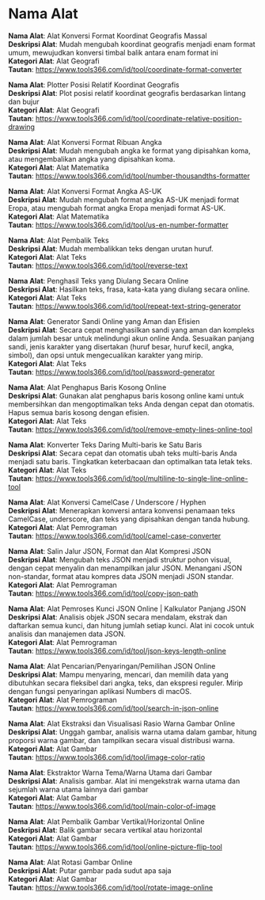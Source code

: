 # Nama Alat

**Nama Alat**: Alat Konversi Format Koordinat Geografis Massal  
**Deskripsi Alat**: Mudah mengubah koordinat geografis menjadi enam format umum, mewujudkan konversi timbal balik antara enam format ini  
**Kategori Alat**: Alat Geografi  
**Tautan**: https://www.tools366.com/id/tool/coordinate-format-converter


**Nama Alat**: Plotter Posisi Relatif Koordinat Geografis  
**Deskripsi Alat**: Plot posisi relatif koordinat geografis berdasarkan lintang dan bujur  
**Kategori Alat**: Alat Geografi  
**Tautan**: https://www.tools366.com/id/tool/coordinate-relative-position-drawing


**Nama Alat**: Alat Konversi Format Ribuan Angka  
**Deskripsi Alat**: Mudah mengubah angka ke format yang dipisahkan koma, atau mengembalikan angka yang dipisahkan koma.  
**Kategori Alat**: Alat Matematika  
**Tautan**: https://www.tools366.com/id/tool/number-thousandths-formatter


**Nama Alat**: Alat Konversi Format Angka AS-UK  
**Deskripsi Alat**: Mudah mengubah format angka AS-UK menjadi format Eropa, atau mengubah format angka Eropa menjadi format AS-UK.  
**Kategori Alat**: Alat Matematika  
**Tautan**: https://www.tools366.com/id/tool/us-en-number-formatter


**Nama Alat**: Alat Pembalik Teks  
**Deskripsi Alat**: Mudah membalikkan teks dengan urutan huruf.  
**Kategori Alat**: Alat Teks  
**Tautan**: https://www.tools366.com/id/tool/reverse-text


**Nama Alat**: Penghasil Teks yang Diulang Secara Online  
**Deskripsi Alat**: Hasilkan teks, frasa, kata-kata yang diulang secara online.  
**Kategori Alat**: Alat Teks  
**Tautan**: https://www.tools366.com/id/tool/repeat-text-string-generator


**Nama Alat**: Generator Sandi Online yang Aman dan Efisien  
**Deskripsi Alat**: Secara cepat menghasilkan sandi yang aman dan kompleks dalam jumlah besar untuk melindungi akun online Anda. Sesuaikan panjang sandi, jenis karakter yang disertakan (huruf besar, huruf kecil, angka, simbol), dan opsi untuk mengecualikan karakter yang mirip.  
**Kategori Alat**: Alat Teks  
**Tautan**: https://www.tools366.com/id/tool/password-generator


**Nama Alat**: Alat Penghapus Baris Kosong Online  
**Deskripsi Alat**: Gunakan alat penghapus baris kosong online kami untuk membersihkan dan mengoptimalkan teks Anda dengan cepat dan otomatis. Hapus semua baris kosong dengan efisien.  
**Kategori Alat**: Alat Teks  
**Tautan**: https://www.tools366.com/id/tool/remove-empty-lines-online-tool


**Nama Alat**: Konverter Teks Daring Multi-baris ke Satu Baris  
**Deskripsi Alat**: Secara cepat dan otomatis ubah teks multi-baris Anda menjadi satu baris. Tingkatkan keterbacaan dan optimalkan tata letak teks.  
**Kategori Alat**: Alat Teks  
**Tautan**: https://www.tools366.com/id/tool/multiline-to-single-line-online-tool


**Nama Alat**: Alat Konversi CamelCase / Underscore / Hyphen  
**Deskripsi Alat**: Menerapkan konversi antara konvensi penamaan teks CamelCase, underscore, dan teks yang dipisahkan dengan tanda hubung.  
**Kategori Alat**: Alat Pemrograman  
**Tautan**: https://www.tools366.com/id/tool/camel-case-converter


**Nama Alat**: Salin Jalur JSON, Format dan Alat Kompresi JSON  
**Deskripsi Alat**: Mengubah teks JSON menjadi struktur pohon visual, dengan cepat menyalin dan menampilkan jalur JSON. Menangani JSON non-standar, format atau kompres data JSON menjadi JSON standar.  
**Kategori Alat**: Alat Pemrograman  
**Tautan**: https://www.tools366.com/id/tool/copy-json-path


**Nama Alat**: Alat Pemroses Kunci JSON Online | Kalkulator Panjang JSON  
**Deskripsi Alat**: Analisis objek JSON secara mendalam, ekstrak dan daftarkan semua kunci, dan hitung jumlah setiap kunci. Alat ini cocok untuk analisis dan manajemen data JSON.  
**Kategori Alat**: Alat Pemrograman  
**Tautan**: https://www.tools366.com/id/tool/json-keys-length-online


**Nama Alat**: Alat Pencarian/Penyaringan/Pemilihan JSON Online  
**Deskripsi Alat**: Mampu menyaring, mencari, dan memilih data yang dibutuhkan secara fleksibel dari angka, teks, dan ekspresi reguler. Mirip dengan fungsi penyaringan aplikasi Numbers di macOS.  
**Kategori Alat**: Alat Pemrograman  
**Tautan**: https://www.tools366.com/id/tool/search-in-json-online


**Nama Alat**: Alat Ekstraksi dan Visualisasi Rasio Warna Gambar Online  
**Deskripsi Alat**: Unggah gambar, analisis warna utama dalam gambar, hitung proporsi warna gambar, dan tampilkan secara visual distribusi warna.  
**Kategori Alat**: Alat Gambar  
**Tautan**: https://www.tools366.com/id/tool/image-color-ratio


**Nama Alat**: Ekstraktor Warna Tema/Warna Utama dari Gambar  
**Deskripsi Alat**: Analisis gambar. Alat ini mengekstrak warna utama dan sejumlah warna utama lainnya dari gambar  
**Kategori Alat**: Alat Gambar  
**Tautan**: https://www.tools366.com/id/tool/main-color-of-image


**Nama Alat**: Alat Pembalik Gambar Vertikal/Horizontal Online  
**Deskripsi Alat**: Balik gambar secara vertikal atau horizontal  
**Kategori Alat**: Alat Gambar  
**Tautan**: https://www.tools366.com/id/tool/online-picture-flip-tool


**Nama Alat**: Alat Rotasi Gambar Online  
**Deskripsi Alat**: Putar gambar pada sudut apa saja  
**Kategori Alat**: Alat Gambar  
**Tautan**: https://www.tools366.com/id/tool/rotate-image-online



